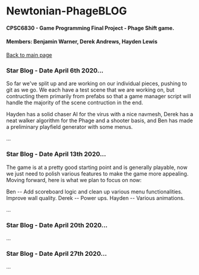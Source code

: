 # Newtonian-PhageBLOG
#### CPSC6830 - Game Programming Final Project - Phage Shift game.
#### Members: Benjamin Warner, Derek Andrews, Hayden Lewis

[Back to main page](https://teamnewtonian.github.io/phageshift/)

### Star Blog - Date April 6th 2020...
So far we've split up and are working on our individual pieces, pushing to git as we go.  We each have a test scene that we are working on, but contructing them primarily from prefabs so that a game manager script will handle the majority of the scene contruction in the end.

Hayden has a solid chaser AI for the virus with a nice navmesh, Derek has a neat walker algorithm for the Phage and a shooter basis, and Ben has made a preliminary playfield generator with some menus.

...
### Star Blog - Date April 13th 2020...
The game is at a pretty good starting point and is generally playable, now we just need to polish various features to make the game more appealing.  Moving forward, here is what we plan to focus on now:

Ben -- Add scoreboard logic and clean up various menu functionalities. Improve wall quality.
Derek -- Power ups.
Hayden -- Various animations.

...
### Star Blog - Date April 20th 2020...

...
### Star Blog - Date April 27th 2020...

...

